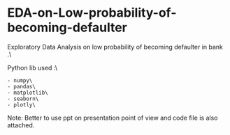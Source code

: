 # EDA-on-Low-probability-of-becoming-defaulter

Exploratory Data Analysis on low probability of becoming defaulter in bank .\

Python lib used :\

    - numpy\
    - pandas\
    - matplotlib\
    - seaborn\
    - plotly\
    
Note: Better to use ppt on presentation point of view and code file is also attached.
